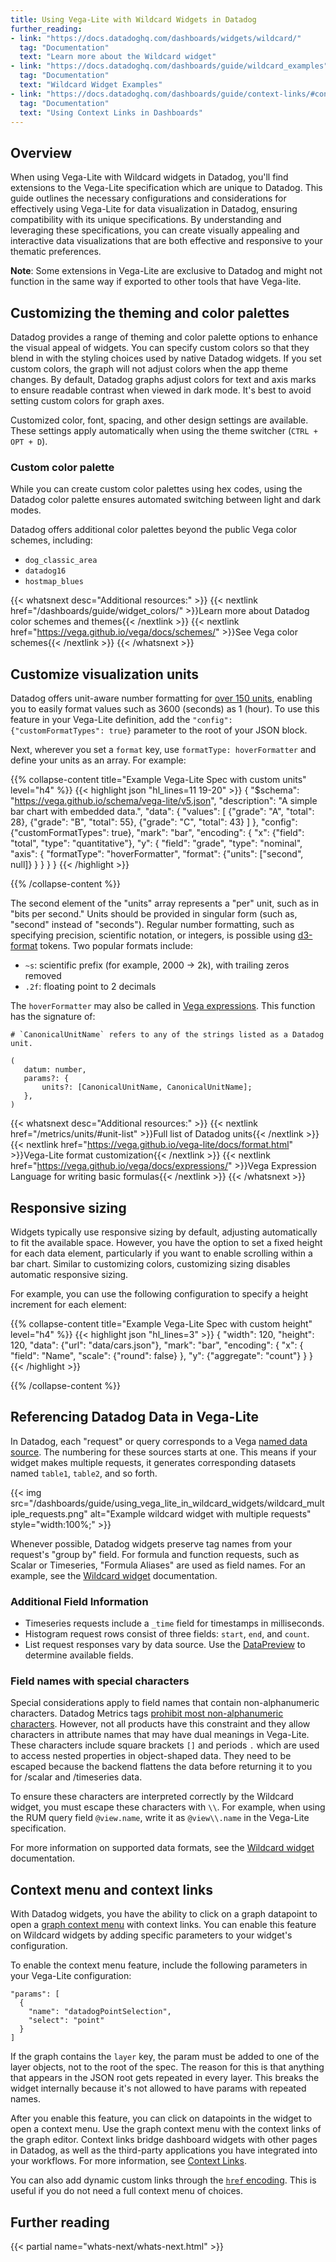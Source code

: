 ```yaml
---
title: Using Vega-Lite with Wildcard Widgets in Datadog
further_reading:
- link: "https://docs.datadoghq.com/dashboards/widgets/wildcard/"
  tag: "Documentation"
  text: "Learn more about the Wildcard widget"
- link: "https://docs.datadoghq.com/dashboards/guide/wildcard_examples"
  tag: "Documentation"
  text: "Wildcard Widget Examples"
- link: "https://docs.datadoghq.com/dashboards/guide/context-links/#context-links-variables"
  tag: "Documentation"
  text: "Using Context Links in Dashboards"
---
```


## Overview

When using Vega-Lite with Wildcard widgets in Datadog, you'll find extensions to the Vega-Lite specification which are unique to Datadog. This guide outlines the necessary configurations and considerations for effectively using Vega-Lite for data visualization in Datadog, ensuring compatibility with its unique specifications. By understanding and leveraging these specifications, you can create visually appealing and interactive data visualizations that are both effective and responsive to your thematic preferences.

**Note**: Some extensions in Vega-Lite are exclusive to Datadog and might not function in the same way if exported to other tools that have Vega-lite.

## Customizing the theming and color palettes

Datadog provides a range of theming and color palette options to enhance the visual appeal of widgets. You can specify custom colors so that they blend in with the styling choices used by native Datadog widgets. If you set custom colors, the graph will not adjust colors when the app theme changes. By default, Datadog graphs adjust colors for text and axis marks to ensure readable contrast when viewed in dark mode. It's best to avoid setting custom colors for graph axes.

Customized color, font, spacing, and other design settings are available. These settings apply automatically when using the theme switcher (`CTRL + OPT + D`).

### Custom color palette

While you can create custom color palettes using hex codes, using the Datadog color palette ensures automated switching between light and dark modes.

Datadog offers additional color palettes beyond the public Vega color schemes, including:
- `dog_classic_area`
- `datadog16`
- `hostmap_blues`

{{< whatsnext desc="Additional resources:" >}}
    {{< nextlink href="/dashboards/guide/widget_colors/" >}}Learn more about Datadog color schemes and themes{{< /nextlink >}}
    {{< nextlink href="https://vega.github.io/vega/docs/schemes/" >}}See Vega color schemes{{< /nextlink >}}
{{< /whatsnext >}}


## Customize visualization units

Datadog offers unit-aware number formatting for [over 150 units][1], enabling you to easily format values such as 3600 (seconds) as 1 (hour). To use this feature in your Vega-Lite definition, add the `"config": {"customFormatTypes": true}` parameter to the root of your JSON block.

Next, wherever you set a `format` key, use `formatType: hoverFormatter` and define your units as an array.  For example:

{{% collapse-content title="Example Vega-Lite Spec with custom units" level="h4" %}}
{{< highlight json "hl_lines=11 19-20" >}}
{
    "$schema": "https://vega.github.io/schema/vega-lite/v5.json",
    "description": "A simple bar chart with embedded data.",
    "data": {
    "values": [
        {"grade": "A", "total": 28},
        {"grade": "B", "total": 55},
        {"grade": "C", "total": 43}
    ]
    },
    "config": {"customFormatTypes": true},
    "mark": "bar",
    "encoding": {
        "x": {"field": "total", "type": "quantitative"},
        "y": {
            "field": "grade",
            "type": "nominal",
            "axis": {
                "formatType": "hoverFormatter",
                "format": {"units": ["second", null]}
            }
        }
    }
}
{{< /highlight >}}


{{% /collapse-content %}}

The second element of the "units" array represents a "per" unit, such as in "bits per second." Units should be provided in singular form (such as, "second" instead of "seconds"). Regular number formatting, such as specifying precision, scientific notation, or integers, is possible using [d3-format][2] tokens. Two popular formats include:

* `~s`: scientific prefix (for example, 2000 -> 2k), with trailing zeros removed
* `.2f`: floating point to 2 decimals

The `hoverFormatter` may also be called in [Vega expressions][3]. This function has the signature of:

```
# `CanonicalUnitName` refers to any of the strings listed as a Datadog unit.

(
   datum: number,
   params?: {
       units?: [CanonicalUnitName, CanonicalUnitName];
   },
)
```

 {{< whatsnext desc="Additional resources:" >}}
    {{< nextlink href="/metrics/units/#unit-list" >}}Full list of Datadog units{{< /nextlink >}}
    {{< nextlink href="https://vega.github.io/vega-lite/docs/format.html" >}}Vega-Lite format customization{{< /nextlink >}}
    {{< nextlink href="https://vega.github.io/vega/docs/expressions/" >}}Vega Expression Language for writing basic formulas{{< /nextlink >}}
{{< /whatsnext >}}


## Responsive sizing

Widgets typically use responsive sizing by default, adjusting automatically to fit the available space. However, you have the option to set a fixed height for each data element, particularly if you want to enable scrolling within a bar chart. Similar to customizing colors, customizing sizing disables automatic responsive sizing.

For example, you can use the following configuration to specify a height increment for each element:

{{% collapse-content title="Example Vega-Lite Spec with custom height" level="h4" %}}
{{< highlight json "hl_lines=3" >}}
{
    "width": 120,
    "height": 120,
    "data": {"url": "data/cars.json"},
    "mark": "bar",
    "encoding": {
        "x": {
            "field": "Name",
            "scale": {"round": false}
        },
        "y": {"aggregate": "count"}
    }
}
{{< /highlight >}}


{{% /collapse-content %}}

## Referencing Datadog Data in Vega-Lite

In Datadog, each "request" or query corresponds to a Vega [named data source][4]. The numbering for these sources starts at one. This means if your widget makes multiple requests, it generates corresponding datasets named `table1`, `table2`, and so forth.

{{< img src="/dashboards/guide/using_vega_lite_in_wildcard_widgets/wildcard_multiple_requests.png" alt="Example wildcard widget with multiple requests" style="width:100%;" >}}

Whenever possible, Datadog widgets preserve tag names from your request's "group by" field. For formula and function requests, such as Scalar or Timeseries, "Formula Aliases" are used as field names. For an example, see the [Wildcard widget][5] documentation.

### Additional Field Information

- Timeseries requests include a `_time` field for timestamps in milliseconds.
- Histogram request rows consist of three fields: `start`, `end`, and `count`.
- List request responses vary by data source. Use the [DataPreview][6] to determine available fields.

### Field names with special characters

Special considerations apply to field names that contain non-alphanumeric characters. Datadog Metrics tags [prohibit most non-alphanumeric characters][7]. However, not all products have this constraint and they allow characters in attribute names that may have dual meanings in Vega-Lite. These characters include square brackets `[]` and periods `.` which are used to access nested properties in object-shaped data. They need to be escaped because the backend flattens the data before returning it to you for /scalar and /timeseries data.

To ensure these characters are interpreted correctly by the Wildcard widget, you must escape these characters with `\\`. For example, when using the RUM query field `@view.name`, write it as `@view\\.name` in the Vega-Lite specification.

For more information on supported data formats, see the [Wildcard widget][11] documentation.

## Context menu and context links

With Datadog widgets, you have the ability to click on a graph datapoint to open a [graph context menu][8] with context links. You can enable this feature on Wildcard widgets by adding specific parameters to your widget's configuration.

To enable the context menu feature, include the following parameters in your Vega-Lite configuration:

```
"params": [
  {
    "name": "datadogPointSelection",
    "select": "point"
  }
]
```

<div class="alert alert-info">If the graph contains the <code>layer</code> key, the param  must be added to one of the layer objects, not to the root of the spec. The reason for this is that anything that appears in the JSON root gets repeated in every layer. This breaks the widget internally because it's not allowed to have params with repeated names.</div>

After you enable this feature, you can click on datapoints in the widget to open a context menu. Use the graph context menu with the context links of the graph editor. Context links bridge dashboard widgets with other pages in Datadog, as well as the third-party applications you have integrated into your workflows. For more information, see [Context Links][9].

You can also add dynamic custom links through the [`href` encoding][10]. This is useful if you do not need a full context menu of choices.

## Further reading

{{< partial name="whats-next/whats-next.html" >}}

[1]: /metrics/units/#unit-list
[2]: https://d3js.org/d3-format#locale_format
[3]: https://vega.github.io/vega/docs/expressions/
[4]: https://vega.github.io/vega-lite/docs/data.html#named
[5]: /dashboards/widgets/wildcard/#map-datadog-data-to-vega-lite-specifications
[6]: /dashboards/widgets/wildcard/#data-preview
[7]: /getting_started/tagging/#define-tags
[8]: /dashboards/widgets/#graph-menu
[9]: /dashboards/guide/context-links/#context-links-variables
[10]: https://vega.github.io/vega-lite/docs/encoding.html
[11]: /dashboards/widgets/wildcard/#compatible-data-formats
